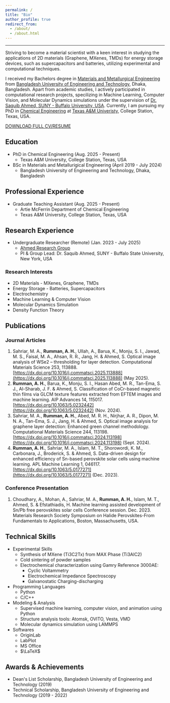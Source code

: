 ```yaml
---
permalink: /
title: "Bio"
author_profile: true
redirect_from: 
  - /about/
  - /about.html
---
```

------

Striving to become a material scientist with a keen interest in studying the applications of 2D materials (Graphene, MXenes, TMDs) for energy storage devices, such as supercapacitors and batteries, utilizing experimental and computational techniques.

I received my Bachelors degree in [Materials and Metallurgical Engineering](mme.buet.ac.bd) from [Bangladesh University of Engineering and Technology](buet.ac.bd), Dhaka, Bangladesh. Apart from academic studies, I actively participated in computational research projects, specilizing in Machine Learning, Computer Vision, and Molecular Dynamics simulations under the supervision of [Dr. Saquib Ahmed, SUNY - Buffalo University, USA](https://faculty.buffalostate.edu/ahmedsm/). Currently, I am pursuing my PhD in [Chemical Engineering](https://engineering.tamu.edu/chemical) at [Texas A&M Univeristy](www.tamu.edu), College Station, Texas, USA.

[DOWNLOAD FULL CV/RESUME](https://abdulhamidrumman.github.io/cv/)

Education
------
* PhD in Chemical Engineering (Aug. 2025 - Present)
  * Texas A&M University, College Station, Texas, USA
* BSc in Materials and Metallurigical Engineering (April 2019 - July 2024)
  * Bangladesh University of Engineering and Technology, Dhaka, Bangladesh

Professional Experience
------
* Graduate Teaching Assistant (Aug. 2025 - Present)
  * Artie McFerrin Department of Chemical Engineering
  * Texas A&M University, College Station, Texas, USA 

Research Experience
------
* Undergraduate Researcher (Remote) (Jan. 2023 - July 2025)
  * [Ahmed Research Group](https://faculty.buffalostate.edu/ahmedsm/)
  * PI & Group Lead: Dr. Saquib Ahmed, SUNY - Buffalo State University, New York, USA  

### Research Interests
* 2D Materials - MXenes, Graphene, TMDs
* Energy Storage - Batteries, Supercapacitors
* Electrochemistry
* Machine Learning & Computer Vision
* Molecular Dynamics Simulation
* Density Function Theory

Publications
------
### Journal Articles
1. Sahriar, M. A., **Rumman, A. H.**, Ullah, A., Barua, K., Monju, S. I., Jawad, M. S., Faisal, M. A., Ahsan, R. R., Jang, H. & Ahmed, S. Optical image analysis of WSe2 – thresholding for layer detection. Computational Materials Science 253, 113888. [https://dx.doi.org/10.1016/j.commatsci.2025.113888](https://dx.doi.org/10.1016/j.commatsci.2025.113888) (May 2025).
2. **Rumman, A. H.**, Barua, K., Monju, S. I., Hasan Abed, M. R., Tan-Ema, S. J., Al-Sharab, J. F. & Ahmed, S. Classification of CoCr-based magnetic thin films via GLCM texture features extracted from EFTEM images and machine learning. AIP Advances 14, 115017. [https://dx.doi.org/10.1063/5.0232442](https://dx.doi.org/10.1063/5.0232442) (Nov. 2024).
3. Sahriar, M. A., **Rumman, A. H.**, Abed, M. R. H., Nirjhar, A. R., Dipon, M. N. A., Tan-Ema, S. J., Jang, H. & Ahmed, S. Optical image analysis for graphene layer detection: Enhanced green channel methodology. Computational Materials Science 244, 113198. [https://dx.doi.org/10.1016/j.commatsci.2024.113198](https://dx.doi.org/10.1016/j.commatsci.2024.113198) (Sept. 2024).
4. **Rumman, A. H.**, Sahriar, M. A., Islam, M. T., Shorowordi, K. M., Carbonara, J., Broderick, S. & Ahmed, S. Data-driven design for enhanced efficiency of Sn-based perovskite solar cells using machine learning. APL Machine Learning 1, 046117. [https://dx.doi.org/10.1063/5.0177271](https://dx.doi.org/10.1063/5.0177271) (Dec. 2023).

### Conference Presentation
1. Choudhary, A., Mohan, A., Sahriar, M. A., **Rumman, A. H.**, Islam, M. T., Ahmed, S. & Efstathiadis, H. Machine learning assisted development of Sn/Pb free perovskites solar cells Conference session. Dec. 2023. Materials Research Society Symposium on Halide Perovskites-From Fundamentals to Applications, Boston, Massachusetts, USA.

Technical Skills
------
* Experimental Skills
  * Synthesis of MXene (Ti3C2Tx) from MAX Phase (Ti3AlC2)
  * Cold sintering of powder samples
  * Electrochemical characterization using Gamry Reference 3000AE:
    * Cyclic Voltammetry
    * Electrochemical Impedance Spectroscopy
    * Galvanostatic Charging-discharging
* Programming Languages
  * Python
  * C/C++
* Modeling & Analysis
  * Supervised machine learning, computer vision, and animation using Python
  * Structure analysis tools: Atomsk, OVITO, Vesta, VMD
  * Molecular dynamics simulation using LAMMPS 
* Softwares
  * OriginLab
  * LabPlot
  * MS Office
  * $\LaTeX$ 

Awards & Achievements
------
* Dean's List Scholarship, Bangladesh University of Engineering and Technology (2019)
* Technical Scholarship, Bangladesh University of Engineering and Technology (2019 - 2022)
